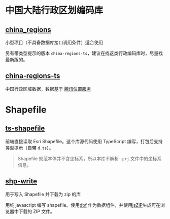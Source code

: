 # 中国大陆行政区划编码库

## [china_regions](https://github.com/wecatch/china_regions)

小型项目（不具备数据库接口调用条件）适合使用

另有带类型提示的版本 `china-regions-ts`，建议在找这类行政编码库时，尽量找最新版的。

## [china-regions-ts](https://github.com/zfben/china-regions-ts)

中国行政区域数据，数据基于 [腾讯位置服务](https://lbs.qq.com/service/webService/webServiceGuide/webServiceDistrict)





# Shapefile

## [ts-shapefile](https://github.com/oyvindi/ts-shapefile)

前端直接读取 Esri Shapefile。这个库源代码使用 TypeScript 编写，打包后支持类型提示（自带 `d.ts`）。

> Shapefile 规范本体并不含坐标系，所以本库不解析 `.prj` 文件中的坐标系信息。



## [shp-write](https://github.com/mapbox/shp-write)

用于写入 Shapefile 并下载为 zip 的库

用纯 javascript 编写 shapefile。使用[dbf](https://github.com/tmcw/dbf) 作为数据组件，并使用[jsZIP](http://stuk.github.io/jszip/)生成可在浏览器中下载的 ZIP 文件。


